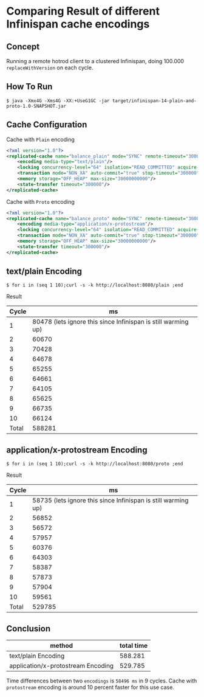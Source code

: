 # Comparing Result of different Infinispan cache encodings

## Concept
Running a remote hotrod client to a clustered Infinispan, doing 100.000 `replaceWithVersion` on each cycle. 

## How To Run
```
$ java -Xmx4G -Xms4G -XX:+UseG1GC -jar target/infinispan-14-plain-and-proto-1.0-SNAPSHOT.jar
```

## Cache Configuration
Cache with `Plain` encoding
```xml
<?xml version="1.0"?>
<replicated-cache name="balance_plain" mode="SYNC" remote-timeout="30000" statistics="true">
	<encoding media-type="text/plain"/>
	<locking concurrency-level="64" isolation="READ_COMMITTED" acquire-timeout="300000" striping="false"/>
	<transaction mode="NON_XA" auto-commit="true" stop-timeout="300000" locking="PESSIMISTIC" reaper-interval="300000" complete-timeout="300000" notifications="true"/>
	<memory storage="OFF_HEAP" max-size="30000000000"/>
	<state-transfer timeout="300000"/>
</replicated-cache>
```

Cache with `Proto` encoding
```xml
<?xml version="1.0"?>
<replicated-cache name="balance_proto" mode="SYNC" remote-timeout="30000" statistics="true">
	<encoding media-type="application/x-protostream"/>
	<locking concurrency-level="64" isolation="READ_COMMITTED" acquire-timeout="300000" striping="false"/>
	<transaction mode="NON_XA" auto-commit="true" stop-timeout="300000" locking="PESSIMISTIC" reaper-interval="300000" complete-timeout="300000" notifications="true"/>
	<memory storage="OFF_HEAP" max-size="30000000000"/>
	<state-transfer timeout="300000"/>
</replicated-cache>
```

## text/plain Encoding 
```
$ for i in (seq 1 10);curl -s -k http://localhost:8080/plain ;end
```

Result

 Cycle  | ms  
--- | ---
  1 | 80478  (lets ignore this since Infinispan is still warming up)
  2 | 60670  
  3 | 70428  
  4 | 64678  
  5 | 65255  
  6 | 64661
  7 | 64105  
  8 | 65625  
  9 | 66735  
  10 | 66124
  Total | 588281


## application/x-protostream Encoding 
```
$ for i in (seq 1 10);curl -s -k http://localhost:8080/proto ;end
```

Result

 Cycle  | ms  
--- | ---
  1 | 58735 (lets ignore this since Infinispan is still warming up)
  2 | 56852  
  3 | 56572  
  4 | 57957  
  5 | 60376  
  6 | 64303
  7 | 58387  
  8 | 57873  
  9 | 57904 
  10 | 59561
  Total | 529785

## Conclusion

method | total time
--- | ----
text/plain Encoding | 588.281
application/x-protostream Encoding | 529.785

Time differences between two `encodings` is `58496 ms` in 9 cycles. Cache with `protostream` encoding is around 10 percent faster for this use case.